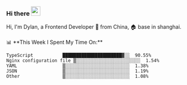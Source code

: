 ### Hi there <img src="https://media.giphy.com/media/hvRJCLFzcasrR4ia7z/giphy.gif" width="25px">

<!-- ![visitors](https://visitor-badge.glitch.me/badge?page_id=dislfyer.dislfyer) --!>

Hi, I'm Dylan, a Frontend Developer 🚀 from China, 🏠 base in shanghai.
<br/>
<br/>

📊 **This Week I Spent My Time On:**


<!--START_SECTION:waka-->

```text
TypeScript           ██████████████████████▓░░  90.55%
Nginx configuration file ▒░░░░░░░░░░░░░░░░░░░░░░░░  1.54%
YAML                 ▒░░░░░░░░░░░░░░░░░░░░░░░░  1.38%
JSON                 ▒░░░░░░░░░░░░░░░░░░░░░░░░  1.19%
Other                ▒░░░░░░░░░░░░░░░░░░░░░░░░  1.08%
```

<!--END_SECTION:waka-->

<!--
**About Me:**
 -->
